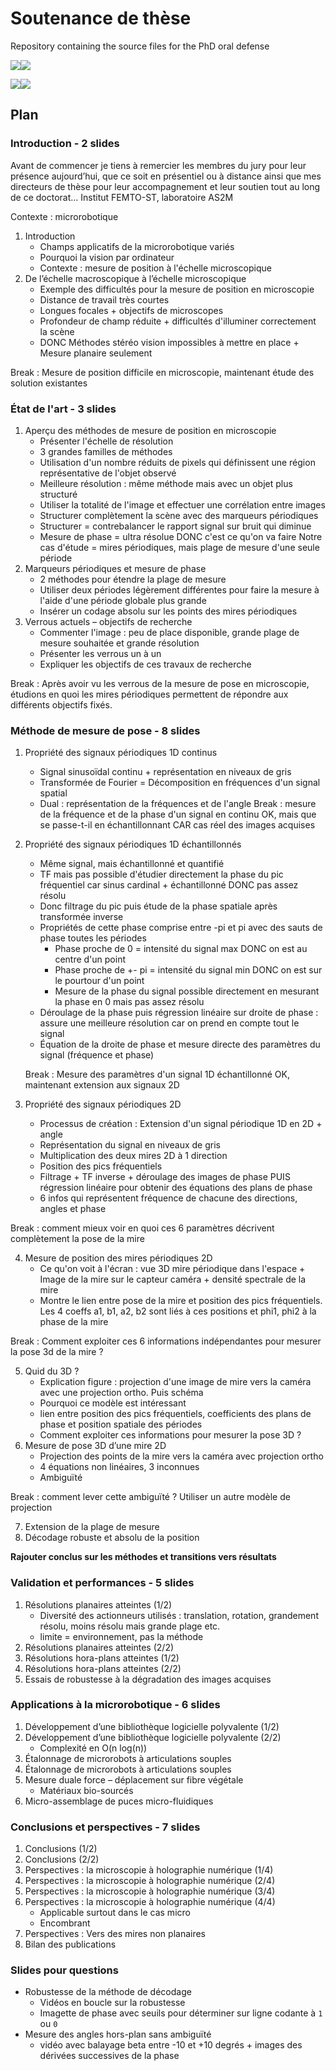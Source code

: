 # Soutenance de thèse
Repository containing the source files for the PhD oral defense

![](https://projects.femto-st.fr/vernier/sites/femto-st.fr.vernier/files/content/images/periodicpattern2.gif)![](https://projects.femto-st.fr/vernier/sites/femto-st.fr.vernier/files/content/images/bitmappattern_0.gif)

![](https://projects.femto-st.fr/vernier/sites/femto-st.fr.vernier/files/content/images/megarenapattern.gif)![](https://projects.femto-st.fr/vernier/sites/femto-st.fr.vernier/files/content/images/qrcodepattern.gif)

## Plan

### Introduction - 2 slides
Avant de commencer je tiens à remercier les membres du jury pour leur présence aujourd’hui, que ce soit en présentiel ou à distance ainsi que mes directeurs de thèse pour leur accompagnement et leur soutien tout au long de ce doctorat…
Institut FEMTO-ST, laboratoire AS2M

Contexte : microrobotique

1) Introduction
    - Champs applicatifs de la microrobotique variés
    - Pourquoi la vision par ordinateur
    - Contexte : mesure de position à l'échelle microscopique
2) De l’échelle macroscopique à l’échelle microscopique
    - Exemple des difficultés pour la mesure de position en microscopie
    - Distance de travail très courtes
    - Longues focales + objectifs de microscopes
    - Profondeur de champ réduite + difficultés d'illuminer correctement la scène
    - DONC Méthodes stéréo vision impossibles à mettre en place + Mesure planaire seulement

Break : Mesure de position difficile en microscopie, maintenant étude des solution existantes

### État de l'art - 3 slides
1) Aperçu des méthodes de mesure de position en microscopie
    - Présenter l'échelle de résolution
    - 3 grandes familles de méthodes
    - Utilisation d'un nombre réduits de pixels qui définissent une région représentative de l'objet observé
    - Meilleure résolution : même méthode mais avec un objet plus structuré
    - Utiliser la totalité de l'image et effectuer une corrélation entre images
    - Structurer complètement la scène avec des marqueurs périodiques
    - Structurer = contrebalancer le rapport signal sur bruit qui diminue
    - Mesure de phase = ultra résolue DONC c'est ce qu'on va faire
Notre cas d'étude = mires périodiques, mais plage de mesure d'une seule période
2) Marqueurs périodiques et mesure de phase
    - 2 méthodes pour étendre la plage de mesure
    - Utiliser deux périodes légèrement différentes pour faire la mesure à l'aide d'une période globale plus grande
    - Insérer un codage absolu sur les points des mires périodiques
3) Verrous actuels – objectifs de recherche
    - Commenter l'image : peu de place disponible, grande plage de mesure souhaitée et grande résolution
    - Présenter les verrous un à un
    - Expliquer les objectifs de ces travaux de recherche

Break : Après avoir vu les verrous de la mesure de pose en microscopie, étudions en quoi les mires périodiques permettent de répondre aux différents objectifs fixés.

### Méthode de mesure de pose - 8 slides
1) Propriété des signaux périodiques 1D continus
    - Signal sinusoïdal continu + représentation en niveaux de gris
    - Transformée de Fourier = Décomposition en fréquences d'un signal spatial
    - Dual : représentation de la fréquences et de l'angle
Break : mesure de la fréquence et de la phase d'un signal en continu OK, mais que se passe-t-il en échantillonnant CAR cas réel des images acquises
2) Propriété des signaux périodiques 1D échantillonnés
    - Même signal, mais échantillonné et quantifié
    - TF mais pas possible d'étudier directement la phase du pic fréquentiel car sinus cardinal + échantillonné DONC pas assez résolu
    - Donc filtrage du pic puis étude de la phase spatiale après transformée inverse
    - Propriétés de cette phase comprise entre -pi et pi avec des sauts de phase toutes les périodes
        - Phase proche de 0 = intensité du signal max DONC on est au centre d'un point
        - Phase proche de +- pi = intensité du signal min DONC on est sur le pourtour d'un point
        - Mesure de la phase du signal possible directement en mesurant la phase en 0 mais pas assez résolu
    - Déroulage de la phase puis régression linéaire sur droite de phase : assure une meilleure résolution car on prend en compte tout le signal
    - Équation de la droite de phase et mesure directe des paramètres du signal (fréquence et phase)

    Break : Mesure des paramètres d'un signal 1D échantillonné OK, maintenant extension aux signaux 2D

3) Propriété des signaux périodiques 2D
    - Processus de création : Extension d'un signal périodique 1D en 2D + angle
    - Représentation du signal en niveaux de gris
    - Multiplication des deux mires 2D à 1 direction 
    - Position des pics fréquentiels
    - Filtrage + TF inverse + déroulage des images de phase PUIS régression linéaire pour obtenir des équations des plans de phase
    - 6 infos qui représentent fréquence de chacune des directions, angles et phase

Break : comment mieux voir en quoi ces 6 paramètres décrivent complètement la pose de la mire

4) Mesure de position des mires périodiques 2D
    - Ce qu'on voit à l'écran : vue 3D mire périodique dans l'espace + Image de la mire sur le capteur caméra + densité spectrale de la mire
    - Montre le lien entre pose de la mire et position des pics fréquentiels. Les 4 coeffs a1, b1, a2, b2 sont liés à ces positions et phi1, phi2 à la phase de la mire

Break : Comment exploiter ces 6 informations indépendantes pour mesurer la pose 3d de la mire ?

5) Quid du 3D ?
    - Explication figure : projection d'une image de mire vers la caméra avec une projection ortho. Puis schéma
    - Pourquoi ce modèle est intéressant
    - lien entre position des pics fréquentiels, coefficients des plans de phase et position spatiale des périodes
    - Comment exploiter ces informations pour mesurer la pose 3D ?
6) Mesure de pose 3D d’une mire 2D
    - Projection des points de la mire vers la caméra avec projection ortho
    - 4 équations non linéaires, 3 inconnues
    - Ambiguïté

Break : comment lever cette ambiguïté ? Utiliser un autre modèle de projection

7) Extension de la plage de mesure
8) Décodage robuste et absolu de la position

**Rajouter conclus sur les méthodes et transitions vers résultats**

### Validation et performances - 5 slides
1) Résolutions planaires atteintes (1/2)
    - Diversité des actionneurs utilisés : translation, rotation, grandement résolu, moins résolu mais grande plage etc.
    - limite = environnement, pas la méthode
2) Résolutions planaires atteintes (2/2)
3) Résolutions hora-plans atteintes (1/2)
4) Résolutions hora-plans atteintes (2/2)
5) Essais de robustesse à la dégradation des images acquises

### Applications à la microrobotique - 6 slides
1) Développement d’une bibliothèque logicielle polyvalente (1/2)
2) Développement d’une bibliothèque logicielle polyvalente (2/2)
    - Complexité en O(n log(n))
3) Étalonnage de microrobots à articulations souples
4) Étalonnage de microrobots à articulations souples
5) Mesure duale force – déplacement sur fibre végétale
    - Matériaux bio-sourcés
6) Micro-assemblage de puces micro-fluidiques

### Conclusions et perspectives - 7 slides
1) Conclusions (1/2)
2) Conclusions (2/2)
3) Perspectives : la microscopie à holographie numérique (1/4)
4) Perspectives : la microscopie à holographie numérique (2/4)
5) Perspectives : la microscopie à holographie numérique (3/4)
5) Perspectives : la microscopie à holographie numérique (4/4)
    - Applicable surtout dans le cas micro
    - Encombrant
6) Perspectives : Vers des mires non planaires
7) Bilan des publications

### Slides pour questions
- Robustesse de la méthode de décodage
    - Vidéos en boucle sur la robustesse
    - Imagette de phase avec seuils pour déterminer sur ligne codante à `1` ou `0`
- Mesure des angles hors-plan sans ambiguïté
    - vidéo avec balayage beta entre -10 et +10 degrés + images des dérivées successives de la phase